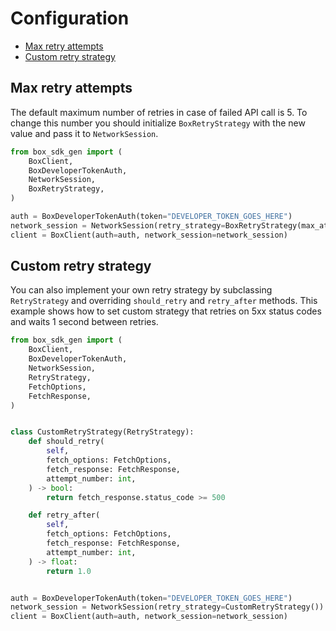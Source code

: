 # Configuration

<!-- START doctoc generated TOC please keep comment here to allow auto update -->
<!-- DON'T EDIT THIS SECTION, INSTEAD RE-RUN doctoc TO UPDATE -->

- [Max retry attempts](#max-retry-attempts)
- [Custom retry strategy](#custom-retry-strategy)

<!-- END doctoc generated TOC please keep comment here to allow auto update -->

## Max retry attempts

The default maximum number of retries in case of failed API call is 5.
To change this number you should initialize `BoxRetryStrategy` with the new value and pass it to `NetworkSession`.

```python
from box_sdk_gen import (
    BoxClient,
    BoxDeveloperTokenAuth,
    NetworkSession,
    BoxRetryStrategy,
)

auth = BoxDeveloperTokenAuth(token="DEVELOPER_TOKEN_GOES_HERE")
network_session = NetworkSession(retry_strategy=BoxRetryStrategy(max_attempts=6))
client = BoxClient(auth=auth, network_session=network_session)
```

## Custom retry strategy

You can also implement your own retry strategy by subclassing `RetryStrategy` and overriding `should_retry` and `retry_after` methods.
This example shows how to set custom strategy that retries on 5xx status codes and waits 1 second between retries.

```python
from box_sdk_gen import (
    BoxClient,
    BoxDeveloperTokenAuth,
    NetworkSession,
    RetryStrategy,
    FetchOptions,
    FetchResponse,
)


class CustomRetryStrategy(RetryStrategy):
    def should_retry(
        self,
        fetch_options: FetchOptions,
        fetch_response: FetchResponse,
        attempt_number: int,
    ) -> bool:
        return fetch_response.status_code >= 500

    def retry_after(
        self,
        fetch_options: FetchOptions,
        fetch_response: FetchResponse,
        attempt_number: int,
    ) -> float:
        return 1.0


auth = BoxDeveloperTokenAuth(token="DEVELOPER_TOKEN_GOES_HERE")
network_session = NetworkSession(retry_strategy=CustomRetryStrategy())
client = BoxClient(auth=auth, network_session=network_session)
```

